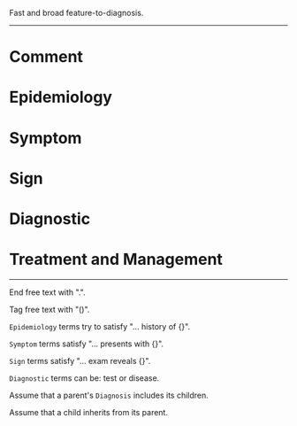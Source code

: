 Fast and broad feature-to-diagnosis.

---

# Comment

# Epidemiology

# Symptom

# Sign

# Diagnostic

# Treatment and Management

---

End free text with ".".

Tag free text with "()".

`Epidemiology` terms try to satisfy "... history of {}".

`Symptom` terms satisfy "... presents with {}".

`Sign` terms satisfy "... exam reveals {}".

`Diagnostic` terms can be: test or disease.

Assume that a parent's `Diagnosis` includes its children.

Assume that a child inherits from its parent.
